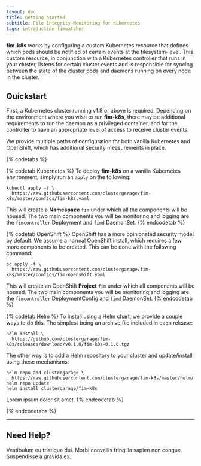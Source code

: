 ```yaml
---
layout: doc
title: Getting Started
subtitle: File Integrity Monitoring for Kubernetes
tags: introduction fimwatcher
---
```


**fim-k8s** works by configuring a custom Kubernetes resource that defines which
pods should be notified of certain events at the filesystem-level. This custom
resource, in conjunction with a Kubernetes controller that runs in your cluster,
listens for certain cluster events and is responsible for syncing between the
state of the cluster pods and daemons running on every node in the cluster.

## Quickstart

First, a Kubernetes cluster running v1.8 or above is required. Depending on the
environment where you wish to run **fim-k8s**, there may be additional
requirements to run the daemon as a privileged container, and for the controller
to have an appropriate level of access to receive cluster events.

We provide multiple paths of configuration for both vanilla Kubernetes and
OpenShift, which has additional security measurements in place.  

{% codetabs %}

{% codetab Kubernetes %}
To deploy **fim-k8s** on a vanilla Kubernetes environment, simply run an `apply`
on the following:

```shell
kubectl apply -f \
  https://raw.githubusercontent.com/clustergarage/fim-k8s/master/configs/fim-k8s.yaml
```

This will create a **Namespace** `fim` under which all the components will be
housed. The two main components you will be monitoring and logging are the
`fimcontroller` Deployment and `fimd` DaemonSet.
{% endcodetab %}

{% codetab OpenShift %}
OpenShift has a more opinionated security model by default. We assume a normal OpenShift
install, which requires a few more components to be created. This can be
done with the following command:

```shell
oc apply -f \
  https://raw.githubusercontent.com/clustergarage/fim-k8s/master/configs/fim-openshift.yaml
```

This will create an OpenShift **Project** `fim` under which all components will be
housed. The two main components you will be monitoring and logging are the
`fimcontroller` DeploymentConfig and `fimd` DaemonSet.
{% endcodetab %}

{% codetab Helm %}
To install using a Helm chart, we provide a couple ways to do this. The simplest
being an archive file included in each release:

```shell
helm install \
  https://github.com/clustergarage/fim-k8s/releases/download/v0.1.0/fim-k8s-0.1.0.tgz
```

The other way is to add a Helm repository to your cluster and
update/install using these mechanisms:

```shell
helm repo add clustergarage \
  https://raw.githubusercontent.com/clustergarage/fim-k8s/master/helm/
helm repo update
helm install clustergarage/fim-k8s
```

Lorem ipsum dolor sit amet.
{% endcodetab %}

{% endcodetabs %}

---

## Need Help?

Vestibulum eu tristique dui. Morbi convallis fringilla sapien non congue.
Suspendisse a gravida ex.

